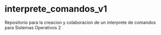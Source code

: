 # interprete_comandos_v1
Repositorio para la creacion y colaboracion de un interprete de comandos para Sistemas Operativos 2
